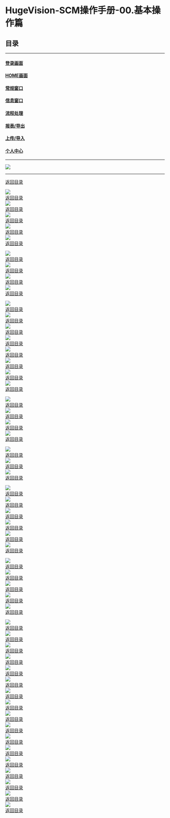 # HugeVision-SCM操作手册-00.基本操作篇
<span id="目录"></span>
## 目录
---

#### [登录画面](#1)
#### [HOME画面](#2)
#### [常规窗口](#3)
#### [信息窗口](#4)
#### [流程处理](#5)
#### [报表/导出](#6)
#### [上传/导入](#7)
#### [个人中心](#8)

---
![](幻灯片1.PNG)<br>		

---

<span id="1"></span>

[返回目录](#目录)<br>

![](幻灯片2.PNG)<br>		[返回目录](#目录)<br>
![](幻灯片3.PNG)<br>		[返回目录](#目录)<br>
![](幻灯片4.PNG)<br>		[返回目录](#目录)<br>
![](幻灯片5.PNG)<br>		[返回目录](#目录)<br>
![](幻灯片6.PNG)<br>		[返回目录](#目录)<br>

<span id="2"></span>

![](幻灯片7.PNG)<br>		[返回目录](#目录)<br>
![](幻灯片8.PNG)<br>		[返回目录](#目录)<br>
![](幻灯片9.PNG)<br>		[返回目录](#目录)<br>
![](幻灯片10.PNG)<br>		[返回目录](#目录)<br>

<span id="3"></span>

![](幻灯片11.PNG)<br>		[返回目录](#目录)<br>
![](幻灯片12.PNG)<br>		[返回目录](#目录)<br>
![](幻灯片13.PNG)<br>		[返回目录](#目录)<br>
![](幻灯片14.PNG)<br>		[返回目录](#目录)<br>
![](幻灯片15.PNG)<br>		[返回目录](#目录)<br>
![](幻灯片16.PNG)<br>		[返回目录](#目录)<br>
![](幻灯片17.PNG)<br>		[返回目录](#目录)<br>
![](幻灯片18.PNG)<br>		[返回目录](#目录)<br>

<span id="4"></span>

![](幻灯片19.PNG)<br>		[返回目录](#目录)<br>
![](幻灯片20.PNG)<br>		[返回目录](#目录)<br>
![](幻灯片21.PNG)<br>		[返回目录](#目录)<br>
![](幻灯片22.PNG)<br>		[返回目录](#目录)<br>

<span id="5"></span>

![](幻灯片23.PNG)<br>		[返回目录](#目录)<br>
![](幻灯片24.PNG)<br>		[返回目录](#目录)<br>
![](幻灯片25.PNG)<br>		[返回目录](#目录)<br>

<span id="6"></span>

![](幻灯片26.PNG)<br>		[返回目录](#目录)<br>
![](幻灯片27.PNG)<br>		[返回目录](#目录)<br>
![](幻灯片28.PNG)<br>		[返回目录](#目录)<br>
![](幻灯片29.PNG)<br>		[返回目录](#目录)<br>
![](幻灯片30.PNG)<br>		[返回目录](#目录)<br>
![](幻灯片31.PNG)<br>		[返回目录](#目录)<br>

<span id="7"></span>

![](幻灯片32.PNG)<br>		[返回目录](#目录)<br>
![](幻灯片33.PNG)<br>		[返回目录](#目录)<br>
![](幻灯片34.PNG)<br>		[返回目录](#目录)<br>
![](幻灯片35.PNG)<br>		[返回目录](#目录)<br>
![](幻灯片36.PNG)<br>		[返回目录](#目录)<br>

<span id="8"></span>

![](幻灯片37.PNG)<br>		[返回目录](#目录)<br>
![](幻灯片38.PNG)<br>		[返回目录](#目录)<br>
![](幻灯片39.PNG)<br>		[返回目录](#目录)<br>
![](幻灯片40.PNG)<br>		[返回目录](#目录)<br>
![](幻灯片41.PNG)<br>		[返回目录](#目录)<br>
![](幻灯片42.PNG)<br>		[返回目录](#目录)<br>
![](幻灯片43.PNG)<br>		[返回目录](#目录)<br>
![](幻灯片44.PNG)<br>		[返回目录](#目录)<br>
![](幻灯片45.PNG)<br>		[返回目录](#目录)<br>
![](幻灯片46.PNG)<br>		[返回目录](#目录)<br>
![](幻灯片47.PNG)<br>		[返回目录](#目录)<br>
![](幻灯片48.PNG)<br>		[返回目录](#目录)<br>
![](幻灯片49.PNG)<br>		[返回目录](#目录)<br>
![](幻灯片50.PNG)<br>		[返回目录](#目录)<br>
![](幻灯片51.PNG)<br>		[返回目录](#目录)<br>
![](幻灯片52.PNG)<br>		[返回目录](#目录)<br>
![](幻灯片53.PNG)<br>		[返回目录](#目录)<br>

